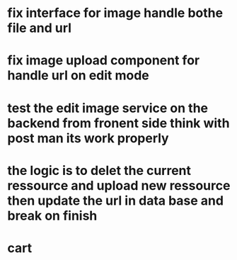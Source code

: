 # fix interface for image handle bothe file and url 
# fix image upload component for handle url on edit mode 
# test the edit image service on the backend from fronent side think with post man its work properly 
# the logic is to delet the current ressource and upload new ressource then update the url in data base and break on finish 

# cart